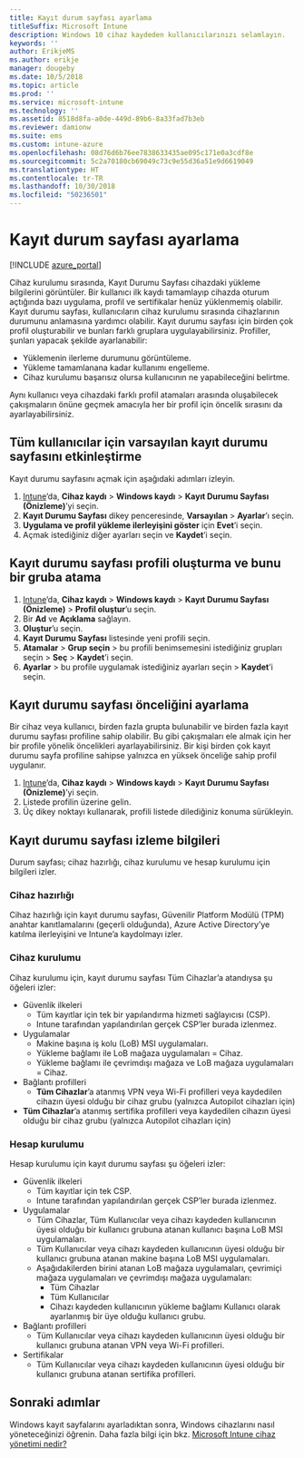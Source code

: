 ```yaml
---
title: Kayıt durum sayfası ayarlama
titleSuffix: Microsoft Intune
description: Windows 10 cihaz kaydeden kullanıcılarınızı selamlayın.
keywords: ''
author: ErikjeMS
ms.author: erikje
manager: dougeby
ms.date: 10/5/2018
ms.topic: article
ms.prod: ''
ms.service: microsoft-intune
ms.technology: ''
ms.assetid: 8518d8fa-a0de-449d-89b6-8a33fad7b3eb
ms.reviewer: damionw
ms.suite: ems
ms.custom: intune-azure
ms.openlocfilehash: 08d76d6b76ee7838633435ae095c171e0a3cdf8e
ms.sourcegitcommit: 5c2a70180cb69049c73c9e55d36a51e9d6619049
ms.translationtype: HT
ms.contentlocale: tr-TR
ms.lasthandoff: 10/30/2018
ms.locfileid: "50236501"
---
```

# <a name="set-up-an-enrollment-status-page"></a>Kayıt durum sayfası ayarlama
 
[!INCLUDE [azure_portal](./includes/azure_portal.md)]
 
Cihaz kurulumu sırasında, Kayıt Durumu Sayfası cihazdaki yükleme bilgilerini görüntüler. Bir kullanıcı ilk kaydı tamamlayıp cihazda oturum açtığında bazı uygulama, profil ve sertifikalar henüz yüklenmemiş olabilir. Kayıt durumu sayfası, kullanıcıların cihaz kurulumu sırasında cihazlarının durumunu anlamasına yardımcı olabilir. Kayıt durumu sayfası için birden çok profil oluşturabilir ve bunları farklı gruplara uygulayabilirsiniz. Profiller, şunları yapacak şekilde ayarlanabilir:
- Yüklemenin ilerleme durumunu görüntüleme.
- Yükleme tamamlanana kadar kullanımı engelleme.
- Cihaz kurulumu başarısız olursa kullanıcının ne yapabileceğini belirtme.

Aynı kullanıcı veya cihazdaki farklı profil atamaları arasında oluşabilecek çakışmaların önüne geçmek amacıyla her bir profil için öncelik sırasını da ayarlayabilirsiniz.

 
## <a name="turn-on-default-enrollment-status-page-for-all-users"></a>Tüm kullanıcılar için varsayılan kayıt durumu sayfasını etkinleştirme

Kayıt durumu sayfasını açmak için aşağıdaki adımları izleyin.
 
1. [Intune](https://aka.ms/intuneportal)’da, **Cihaz kaydı** > **Windows kaydı** > **Kayıt Durumu Sayfası (Önizleme)**’yi seçin.
2. **Kayıt Durumu Sayfası** dikey penceresinde, **Varsayılan** > **Ayarlar**’ı seçin.
3. **Uygulama ve profil yükleme ilerleyişini göster** için **Evet**’i seçin.
4. Açmak istediğiniz diğer ayarları seçin ve **Kaydet**’i seçin.

## <a name="create-enrollment-status-page-profile-and-assign-to-a-group"></a>Kayıt durumu sayfası profili oluşturma ve bunu bir gruba atama

1. [Intune](https://aka.ms/intuneportal)’da, **Cihaz kaydı** > **Windows kaydı** > **Kayıt Durumu Sayfası (Önizleme)** > **Profil oluştur**’u seçin.
2. Bir **Ad** ve **Açıklama** sağlayın.
3. **Oluştur**’u seçin.
4. **Kayıt Durumu Sayfası** listesinde yeni profili seçin.
5. **Atamalar** > **Grup seçin** > bu profili benimsemesini istediğiniz grupları seçin > **Seç** > **Kaydet**’i seçin.
6. **Ayarlar** > bu profile uygulamak istediğiniz ayarları seçin > **Kaydet**’i seçin.

## <a name="set-the-enrollment-status-page-priority"></a>Kayıt durumu sayfası önceliğini ayarlama

Bir cihaz veya kullanıcı, birden fazla grupta bulunabilir ve birden fazla kayıt durumu sayfası profiline sahip olabilir. Bu gibi çakışmaları ele almak için her bir profile yönelik öncelikleri ayarlayabilirsiniz. Bir kişi birden çok kayıt durumu sayfa profiline sahipse yalnızca en yüksek önceliğe sahip profil uygulanır.

1. [Intune](https://aka.ms/intuneportal)’da, **Cihaz kaydı** > **Windows kaydı** > **Kayıt Durumu Sayfası (Önizleme)**’yi seçin.
2. Listede profilin üzerine gelin.
3. Üç dikey noktayı kullanarak, profili listede dilediğiniz konuma sürükleyin.


## <a name="enrollment-status-page-tracking-information"></a>Kayıt durumu sayfası izleme bilgileri

Durum sayfası; cihaz hazırlığı, cihaz kurulumu ve hesap kurulumu için bilgileri izler.

### <a name="device-preparation"></a>Cihaz hazırlığı

Cihaz hazırlığı için kayıt durumu sayfası, Güvenilir Platform Modülü (TPM) anahtar kanıtlamalarını (geçerli olduğunda), Azure Active Directory’ye katılma ilerleyişini ve Intune’a kaydolmayı izler.

### <a name="device-setup"></a>Cihaz kurulumu

Cihaz kurulumu için, kayıt durumu sayfası Tüm Cihazlar’a atandıysa şu öğeleri izler:
- Güvenlik ilkeleri
    - Tüm kayıtlar için tek bir yapılandırma hizmeti sağlayıcısı (CSP).
    - Intune tarafından yapılandırılan gerçek CSP’ler burada izlenmez.
- Uygulamalar
    - Makine başına iş kolu (LoB) MSI uygulamaları.
    - Yükleme bağlamı ile LoB mağaza uygulamaları = Cihaz.
    - Yükleme bağlamı ile çevrimdışı mağaza ve LoB mağaza uygulamaları = Cihaz.
- Bağlantı profilleri
    - **Tüm Cihazlar**’a atanmış VPN veya Wi-Fi profilleri veya kaydedilen cihazın üyesi olduğu bir cihaz grubu (yalnızca Autopilot cihazları için)
- **Tüm Cihazlar**’a atanmış sertifika profilleri veya kaydedilen cihazın üyesi olduğu bir cihaz grubu (yalnızca Autopilot cihazları için)

### <a name="account-setup"></a>Hesap kurulumu
Hesap kurulumu için kayıt durumu sayfası şu öğeleri izler:
- Güvenlik ilkeleri
    - Tüm kayıtlar için tek CSP.
    - Intune tarafından yapılandırılan gerçek CSP’ler burada izlenmez.
- Uygulamalar
    - Tüm Cihazlar, Tüm Kullanıcılar veya cihazı kaydeden kullanıcının üyesi olduğu bir kullanıcı grubuna atanan kullanıcı başına LoB MSI uygulamaları.
    - Tüm Kullanıcılar veya cihazı kaydeden kullanıcının üyesi olduğu bir kullanıcı grubuna atanan makine başına LoB MSI uygulamaları.
    - Aşağıdakilerden birini atanan LoB mağaza uygulamaları, çevrimiçi mağaza uygulamaları ve çevrimdışı mağaza uygulamaları:
        - Tüm Cihazlar
        - Tüm Kullanıcılar
        - Cihazı kaydeden kullanıcının yükleme bağlamı Kullanıcı olarak ayarlanmış bir üye olduğu kullanıcı grubu.
- Bağlantı profilleri
    - Tüm Kullanıcılar veya cihazı kaydeden kullanıcının üyesi olduğu bir kullanıcı grubuna atanan VPN veya Wi-Fi profilleri.
- Sertifikalar
    - Tüm Kullanıcılar veya cihazı kaydeden kullanıcının üyesi olduğu bir kullanıcı grubuna atanan sertifika profilleri.

## <a name="next-steps"></a>Sonraki adımlar
Windows kayıt sayfalarını ayarladıktan sonra, Windows cihazlarını nasıl yöneteceğinizi öğrenin. Daha fazla bilgi için bkz. [Microsoft Intune cihaz yönetimi nedir?](https://docs.microsoft.com/intune/device-management)
